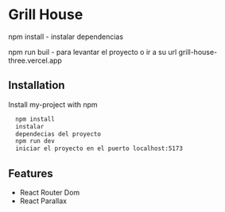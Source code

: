 
# Grill House


npm install - instalar dependencias

npm run buil - para levantar el proyecto o ir a su url grill-house-three.vercel.app
## Installation

Install my-project with npm

```bash
  npm install 
  instalar 
  dependecias del proyecto
  npm run dev 
  iniciar el proyecto en el puerto localhost:5173
```
    
## Features

- React Router Dom
- React Parallax


